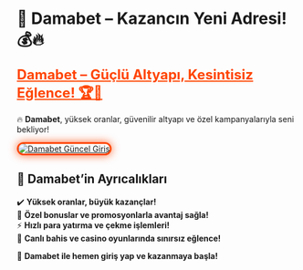 # 🎯 Damabet – Kazancın Yeni Adresi! 💰🔥  

<a href="https://cutt.ly/DamabetLink" title="Damabet Güncel Giriş" style="color: #ff4500; font-size: 24px; font-weight: bold;">Damabet – Güçlü Altyapı, Kesintisiz Eğlence! 🏆🎰</a>  

🔥 **Damabet**, yüksek oranlar, güvenilir altyapı ve özel kampanyalarıyla seni bekliyor!  

<a href="https://cutt.ly/DamabetLink" title="Damabet Güncel Giriş">  
<img src="https://i.ibb.co/BtMhhf6/g-venligiris.jpg" alt="Damabet Güncel Giriş" style="max-width: 100%; border: 3px solid #ff4500; border-radius: 15px; box-shadow: 0px 0px 15px rgba(255, 69, 0, 0.8);">  
</a>  

## 🚀 **Damabet’in Ayrıcalıkları**  
✔️ **Yüksek oranlar, büyük kazançlar!**  
🎁 **Özel bonuslar ve promosyonlarla avantaj sağla!**  
⚡ **Hızlı para yatırma ve çekme işlemleri!**  
🎲 **Canlı bahis ve casino oyunlarında sınırsız eğlence!**  

💎 **Damabet ile hemen giriş yap ve kazanmaya başla!**  
